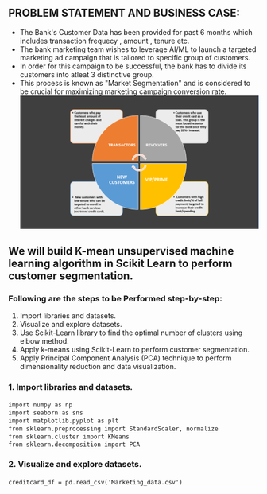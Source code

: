 ## PROBLEM STATEMENT AND BUSINESS CASE:

* The Bank's Customer Data has been provided for past 6 months which includes transaction frequecy , amount , tenure etc.
* The bank marketing team wishes to leverage AI/ML to launch a targeted marketing ad campaign that is tailored to specific group of customers.
* In order for this campaign to be successful, the bank has to divide its customers into atleat 3 distinctive group.
* This process is known as "Market Segmentation" and is considered to be crucial for maximizing marketing campaign conversion rate.
![](https://github.com/omkarkd/Machine-Learning/blob/master/Bank%20-Customer-Segmentation/segmentation.png)

## We will build K-mean unsupervised machine learning algorithm in Scikit Learn to perform customer segmentation.

### Following are the steps to be Performed step-by-step:

1. Import libraries and datasets.
2. Visualize and explore datasets.
3. Use Scikit-Learn library to find the optimal number of clusters using elbow method.
4. Apply k-means using Scikit-Learn to perform customer segmentation.
5. Apply Principal Component Analysis (PCA) technique to perform dimensionality reduction and data visualization.

### 1. Import libraries and datasets.
```import pandas as pd
import numpy as np
import seaborn as sns
import matplotlib.pyplot as plt
from sklearn.preprocessing import StandardScaler, normalize
from sklearn.cluster import KMeans
from sklearn.decomposition import PCA
```
### 2. Visualize and explore datasets.
`creditcard_df = pd.read_csv('Marketing_data.csv')`






